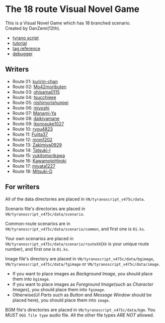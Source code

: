 # The 18 route Visual Novel Game

This is a Visual Novel Game which has 18 branched scenario.  
Created by DanZemi(12th).  

- [tyrano script](https://tyrano.jp/)
- [tutorial](https://tyrano.jp/usage/tutorial)
- [tag reference](https://tyrano.jp/tag/)
- [debugger](https://tyrano.jp/dl/rider)

## Writers

- Route 01: [kuririn-chan](https://github.com/kuririn-chan)
- Route 02: [Mo42moributen](https://github.com/Mo42moributen)
- Route 03: [ohisama0115](https://github.com/ohisama0115)
- Route 04: [tsucchieee](https://github.com/tsucchieee)
- Route 05: [nishimorishunpei](https://github.com/nishimorishunpei)
- Route 06: [miyoshi](https://github.com/miyoshi5424)
- Route 07: [Manami-Ya](https://github.com/Manami-Ya)
- Route 08: [daikiyamane](https://github.com/daikiyamane)
- Route 09: [ikonosuke1027](https://github.com/ikonosuke1027)
- Route 10: [ryou4823](https://github.com/ryou4823)
- Route 11: [Fujita37](https://github.com/Fujita37)
- Route 12: [mnm1202](https://github.com/mnm1202)
- Route 13: [Zakimiya0929](https://github.com/Zakimiya0929)
- Route 14: [Tatsuki-I](https://github.com/Tatsuki-I)
- Route 15: [yukitomorikawa](https://github.com/yukitomorikawa)
- Route 16: [KawamotoHiroki](https://github.com/KawamotoHiroki)
- Route 17: [miyata1227](https://github.com/miyata1227)
- Route 18: [Mitsuki-D](https://github.com/Mitsuki-D)

## For writers

All of the data directories are placed in `VN/tyranoscript_v475c/data`.

Scenario file's directories are placed in `VN/tyranoscript_v475c/data/scenario`.

Common-route scenarios are in `VN/tyranoscript_v475c/data/scenario/common`, and first one is `01.ks`.

Your own scenarios are placed in `VN/tyranoscript_v475c/data/scenario/routeXX`(`XX` is your unique route number), and first one is `01.ks`.

Image file's directory are placed in `VN/tyranoscript_v475c/data/bgimage`, `VN/tyranoscript_v475c/data/fgimage` or `VN/tyranoscript_v475c/data/image`.

- If you want to place images as _Background Image_, you should place them into  `bgimage`.
- If you want to place images as _Foreground Image_(such as _Character Images_), you should place them into  `fgimage`.
- Otherwise(_UI Parts_ such as _Button_ and _Message Window_ should be placed here), you should place them into  `image`.

BGM file's directories are placed in `VN/tyranoscript_v475c/data/bgm`.
You _MUST_ `OGG file type` audio file. All the other file types _ARE NOT_ allowed.
